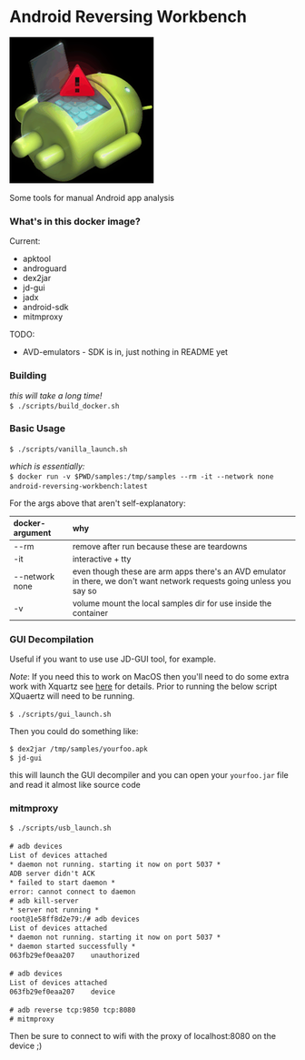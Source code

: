 # Android Reversing Workbench

![mascot bootloader recovery](img/mascot-recovery.png)

Some tools for manual Android app analysis

### What's in this docker image?

Current:
* apktool
* androguard
* dex2jar
* jd-gui
* jadx
* android-sdk
* mitmproxy

TODO:
* AVD-emulators - SDK is in, just nothing in README yet

### Building

_this will take a long time!_   
`$ ./scripts/build_docker.sh`

### Basic Usage

`$ ./scripts/vanilla_launch.sh`

_which is essentially:_      
`$ docker run -v $PWD/samples:/tmp/samples --rm -it --network none android-reversing-workbench:latest`

For the args above that aren't self-explanatory:

 docker-argument | why
 :--- | :---
 \--rm | remove after run because these are teardowns |
 \-it | interactive + tty |
 \--network none | even though these are arm apps there's an AVD emulator in there, we don't want network requests going unless you say so
\-v | volume mount the local samples dir for use inside the container

### GUI Decompilation

Useful if you want to use use JD-GUI tool, for example.

_Note_: If you need this to work on MacOS then you'll need to do some extra work with Xquartz see [here](https://sourabhbajaj.com/blog/2017/02/07/gui-applications-docker-mac/) for details. Prior to running the below script XQuaertz will need to be running.

`$ ./scripts/gui_launch.sh`

Then you could do something like:
```
$ dex2jar /tmp/samples/yourfoo.apk
$ jd-gui
```
this will launch the GUI decompiler and you can open your `yourfoo.jar` file and read it almost like source code

### mitmproxy
```
$ ./scripts/usb_launch.sh

# adb devices
List of devices attached
* daemon not running. starting it now on port 5037 *
ADB server didn't ACK
* failed to start daemon *
error: cannot connect to daemon
# adb kill-server
* server not running *
root@1e58ff8d2e79:/# adb devices
List of devices attached
* daemon not running. starting it now on port 5037 *
* daemon started successfully *
063fb29ef0eaa207    unauthorized

# adb devices
List of devices attached
063fb29ef0eaa207    device

# adb reverse tcp:9850 tcp:8080
# mitmproxy
```

Then be sure to connect to wifi with the proxy of localhost:8080 on the device ;)
